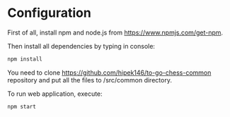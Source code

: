 # Configuration

First of all, install npm and node.js from https://www.npmjs.com/get-npm.   

Then install all dependencies by typing in console:
```bash
npm install
```

You need to clone https://github.com/hipek146/to-go-chess-common repository and put all the files to /src/common directory.   

To run web application, execute:
```bash
npm start
```